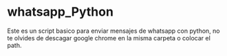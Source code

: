 # whatsapp_Python

Este es un script basico para enviar mensajes de whatsapp con python, no te olvides de descagar google chrome en la misma carpeta o colocar el path.
